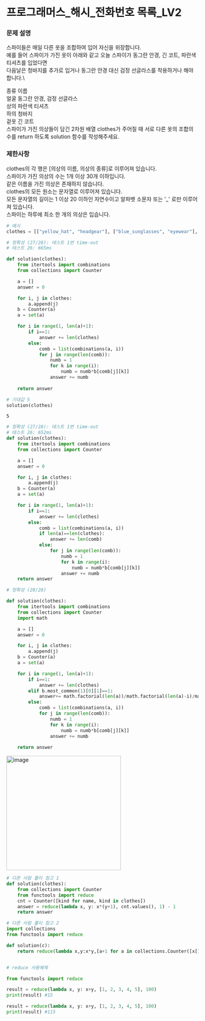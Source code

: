 # 프로그래머스_해시_전화번호 목록_LV2

### 문제 설명

스파이들은 매일 다른 옷을 조합하여 입어 자신을 위장합니다.\
예를 들어 스파이가 가진 옷이 아래와 같고 오늘 스파이가 동그란 안경, 긴 코트, 파란색 티셔츠를 입었다면\
다음날은 청바지를 추가로 입거나 동그란 안경 대신 검정 선글라스를 착용하거나 해야 합니다.\

종류	이름\
얼굴	동그란 안경, 검정 선글라스\
상의	파란색 티셔츠\
하의	청바지\
겉옷	긴 코트\
스파이가 가진 의상들이 담긴 2차원 배열 clothes가 주어질 때 서로 다른 옷의 조합의 수를 return 하도록 solution 함수를 작성해주세요.

### 제한사항

clothes의 각 행은 [의상의 이름, 의상의 종류]로 이루어져 있습니다.\
스파이가 가진 의상의 수는 1개 이상 30개 이하입니다.\
같은 이름을 가진 의상은 존재하지 않습니다.\
clothes의 모든 원소는 문자열로 이루어져 있습니다.\
모든 문자열의 길이는 1 이상 20 이하인 자연수이고 알파벳 소문자 또는 '_' 로만 이루어져 있습니다.\
스파이는 하루에 최소 한 개의 의상은 입습니다.


```python
# 예시
clothes = [["yellow_hat", "headgear"], ["blue_sunglasses", "eyewear"], ["green_turban", "headgear"]]
```


```python
# 정확성 (27/28): 테스트 1번 time-out
# 테스트 26: 665ms

def solution(clothes):
    from itertools import combinations
    from collections import Counter

    a = []
    answer = 0

    for i, j in clothes:
        a.append(j)
    b = Counter(a)
    a = set(a)

    for i in range(1, len(a)+1):
        if i==1:
            answer += len(clothes)
        else:
            comb = list(combinations(a, i))
            for j in range(len(comb)):
                numb = 1 
                for k in range(i):
                    numb = numb*b[comb[j][k]]
                answer += numb
                    
    return answer

# 기대값 5
solution(clothes)
```




    5




```python
# 정확성 (27/28): 테스트 1번 time-out
# 테스트 26: 652ms
def solution(clothes):
    from itertools import combinations
    from collections import Counter

    a = []
    answer = 0

    for i, j in clothes:
        a.append(j)
    b = Counter(a)
    a = set(a)

    for i in range(1, len(a)+1):
        if i==1:
            answer += len(clothes) 
        else:
            comb = list(combinations(a, i))
            if len(a)==len(clothes):
                answer += len(comb)
            else:
                for j in range(len(comb)):
                    numb = 1 
                    for k in range(i):
                        numb = numb*b[comb[j][k]]
                    answer += numb                 
    return answer
```


```python
# 정확성 (28/28)

def solution(clothes):
    from itertools import combinations
    from collections import Counter
    import math

    a = []
    answer = 0

    for i, j in clothes:
        a.append(j)
    b = Counter(a)
    a = set(a)

    for i in range(1, len(a)+1):
        if i==1:
            answer += len(clothes)
        elif b.most_common(1)[0][1]==1:
            answer+= math.factorial(len(a))/math.factorial(len(a)-i)/math.factorial(i)
        else:
            comb = list(combinations(a, i))
            for j in range(len(comb)):
                numb = 1 
                for k in range(i):
                    numb = numb*b[comb[j][k]]
                answer += numb
                    
    return answer
```

<img width="300" alt="image" src="https://user-images.githubusercontent.com/52664532/167317043-b4233816-ae1d-4291-af1a-41897ae25e0c.png">



```python
# 다른 사람 풀이 참고 1
def solution(clothes):
    from collections import Counter
    from functools import reduce
    cnt = Counter([kind for name, kind in clothes])
    answer = reduce(lambda x, y: x*(y+1), cnt.values(), 1) - 1
    return answer
```

```python
# 다른 사람 풀이 참고 2
import collections
from functools import reduce

def solution(c):
    return reduce(lambda x,y:x*y,[a+1 for a in collections.Counter([x[1] for x in c]).values()])-1
```


```python

# reduce 사용예제

from functools import reduce

result = reduce(lambda x, y: x+y, [1, 2, 3, 4, 5], 100)
print(result) #15

result = reduce(lambda x, y: x+y, [1, 2, 3, 4, 5], 100)
print(result) #115

```
